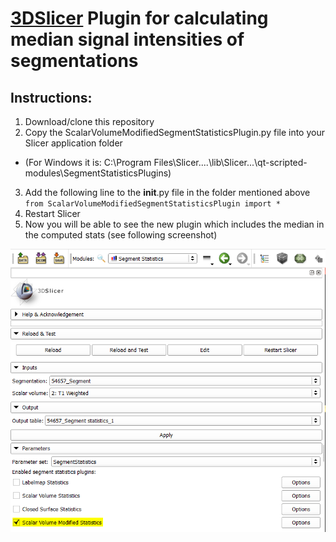 # [3DSlicer]("https://slicer.org/") Plugin for calculating median signal intensities of segmentations

## Instructions:
1. Download/clone this repository
2. Copy the ScalarVolumeModifiedSegmentStatisticsPlugin.py file into your Slicer application folder
* (For Windows it is: C:\Program Files\Slicer....\lib\Slicer...\qt-scripted-modules\SegmentStatisticsPlugins)
3. Add the following line to the __init__.py file in the folder mentioned above
`from ScalarVolumeModifiedSegmentStatisticsPlugin import *`
4. Restart Slicer
5. Now you will be able to see the new plugin which includes the median in the computed stats (see following screenshot)

![Alt text](screenshot.png?raw=true "Screenshot")
